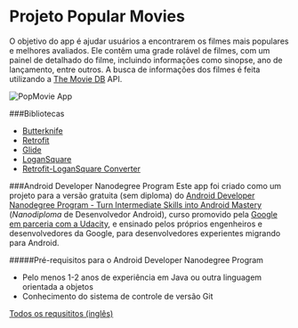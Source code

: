 # Projeto Popular Movies
O objetivo do app é ajudar usuários a encontrarem os filmes mais populares e melhores avaliados. Ele contêm uma grade rolável de filmes, com um painel de detalhado do filme, incluindo informações como sinopse, ano de lançamento, entre outros. A busca de informações dos filmes é feita utilizando a [The Movie DB](http://themoviedb.org) API.


![PopMovie App](http://i.imgur.com/OmlCtrN.png "PopMovie App")


###Bibliotecas
* [Butterknife](https://github.com/JakeWharton/butterknife)
* [Retrofit](https://github.com/square/retrofit)
* [Glide](https://github.com/bumptech/glide)
* [LoganSquare](https://github.com/bluelinelabs/LoganSquare)
* [Retrofit-LoganSquare Converter](https://github.com/aurae/retrofit-logansquare)

###Android Developer Nanodegree Program
Este app foi criado como um projeto para a versão gratuita (sem diploma) do [Android Developer Nanodegree Program - Turn Intermediate Skills into Android Mastery](https://www.udacity.com/course/android-developer-nanodegree--nd801) (*Nanodiploma* de Desenvolvedor Android), curso promovido pela [Google em parceria com a Udacity](https://www.udacity.com/google), e ensinado pelos próprios engenheiros e desenvolvedores da Google, para desenvolvedores experientes migrando para Android.

#####Pré-requisitos para o Android Developer Nanodegree Program
* Pelo menos 1-2 anos de experiência em Java ou outra linguagem orientada a objetos
* Conhecimento do sistema de controle de versão Git

[Todos os requsititos (inglês)](https://www.udacity.com/course/android-developer-nanodegree--nd801#requirements)

